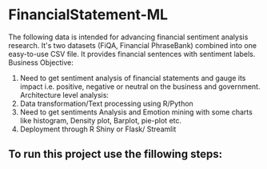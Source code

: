 # FinancialStatement-ML

The following data is intended for advancing financial sentiment analysis research. It's two datasets (FiQA, Financial PhraseBank) combined into one easy-to-use CSV file. It provides financial sentences with sentiment labels.
Business Objective:
1.	Need to get sentiment analysis of financial statements and gauge its impact i.e. positive, negative or neutral on the business and government.
Architecture level analysis:
1.	Data transformation/Text processing using R/Python
2.	Need to get sentiments Analysis and Emotion mining with some charts like histogram, Density plot, Barplot, pie-plot etc. 
3.	Deployment through R Shiny or Flask/ Streamlit


<h2>To run this project use the fillowing steps:</h2>

